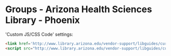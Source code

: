 # Groups - Arizona Health Sciences Library - Phoenix

'Custom JS/CSS Code' settings:

```html
<link href='http://www.library.arizona.edu/vendor-support/libguides/current/dist/ual-styles.css' rel='stylesheet' type='text/css' />
<script src="http://www.library.arizona.edu/vendor-support/libguides/current/dist/groups/ahsl-phx/ahsl-phx.js" type="text/javascript"></script>
```

